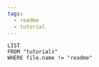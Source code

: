 ```yaml
---
tags:
  - readme
  - tutorial
---
```


```dataview
LIST
FROM "tutorials"
WHERE file.name != "readme"
```
